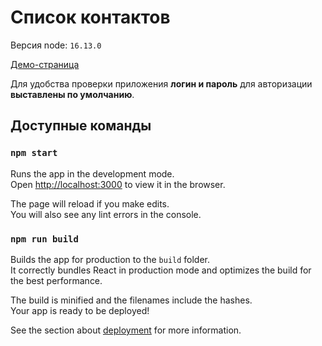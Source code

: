 # Список контактов

Версия node: `16.13.0`

[Демо-страница](https://contact-list-psi-pink.vercel.app/)

Для удобства проверки приложения **логин и пароль** для авторизации **выставлены по умолчанию**.

## Доступные команды

### `npm start`

Runs the app in the development mode.\
Open [http://localhost:3000](http://localhost:3000) to view it in the browser.

The page will reload if you make edits.\
You will also see any lint errors in the console.

### `npm run build`

Builds the app for production to the `build` folder.\
It correctly bundles React in production mode and optimizes the build for the best performance.

The build is minified and the filenames include the hashes.\
Your app is ready to be deployed!

See the section about [deployment](https://facebook.github.io/create-react-app/docs/deployment) for more information.
